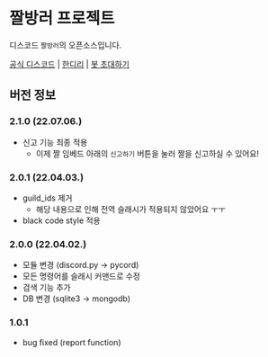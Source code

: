 # 짤방러 프로젝트
디스코드 ``짤방러``의 오픈소스입니다.

[공식 디스코드](http://support.studio-orora.kro.kr/) | [한디리](http://koreanbots.memebot.kro.kr) | [봇 초대하기](http://invite.memebot.kro.kr)

## 버전 정보

### 2.1.0 (22.07.06.)
+ 신고 기능 최종 적용
    + 이제 짤 임베드 아래의 ``신고하기`` 버튼을 눌러 짤을 신고하실 수 있어요!

### 2.0.1 (22.04.03.)
+ guild_ids 제거
    + 해당 내용으로 인해 전역 슬래시가 적용되지 않았어요 ㅜㅜ
+ black code style 적용

### 2.0.0 (22.04.02.)
+ 모듈 변경 (discord.py -> pycord)
+ 모든 명령어를 슬래시 커맨드로 수정
+ 검색 기능 추가
+ DB 변경 (sqlite3 -> mongodb)

### 1.0.1
+ bug fixed (report function)

